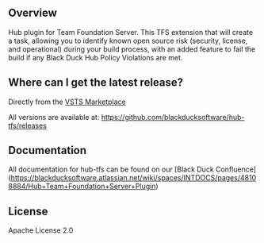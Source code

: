 ## Overview 

Hub plugin for Team Foundation Server. This TFS extension that will create a task, allowing you to identify known open source risk (security, license, and operational) during your build process, with an added feature to fail the build if any Black Duck Hub Policy Violations are met.

## Where can I get the latest release?

Directly from the [VSTS Marketplace](https://marketplace.visualstudio.com/items?itemName=black-duck-software.hub-tfs)

All versions are available at: https://github.com/blackducksoftware/hub-tfs/releases 

## Documentation

All documentation for hub-tfs can be found on our [Black Duck Confluence] (https://blackducksoftware.atlassian.net/wiki/spaces/INTDOCS/pages/48108884/Hub+Team+Foundation+Server+Plugin)

## License

Apache License 2.0
